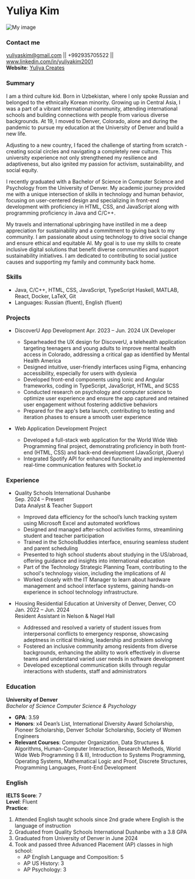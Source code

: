 # Yuliya Kim
![My image](https://iili.io/2zecQzN.png)
### Contact me 
yuliyaskim@gmail.com || +992935705522 || www.linkedin.com/in/yuliyakim2001  
**Website**: [Yuliya Creates](https://yuliyacreates.com/)

### Summary
I am a third culture kid. Born in Uzbekistan, where I only spoke Russian and belonged to the ethnically Korean minority. Growing up in Central Asia, I was a part of a vibrant international community, attending international schools and building connections with people from various diverse backgrounds. At 19, I moved to Denver, Colorado, alone and during the pandemic to pursue my education at the University of Denver and build a new life.

Adjusting to a new country, I faced the challenge of starting from scratch - creating social circles and navigating a completely new culture. This university experience not only strengthened my resilience and adaptiveness, but also ignited my passion for activism, sustainability, and social equity. 

I recently graduated with a Bachelor of Science in Computer Science and Psychology from the University of Denver. My academic journey provided me with a unique intersection of skills in technology and human behavior, focusing on user-centered design and specializing in front-end development with proficiency in HTML, CSS, and JavaScript along with programming proficiency in Java and C/C++.

My travels and international upbringing have instilled in me a deep appreciation for sustainability and a commitment to giving back to my community. I am passionate about using technology to drive social change and ensure ethical and equitable AI. My goal is to use my skills to create inclusive digital solutions that benefit diverse communities and support sustainability initiatives. I am dedicated to contributing to social justice causes and supporting my family and community back home.

### Skills
* Java, C/C++, HTML, CSS, JavaScript, TypeScript Haskell, MATLAB, React, Docker, LaTeX, Git
* Languages: Russian (fluent), English (fluent)


### Projects
* DiscoverU App Development									 Apr. 2023 – Jun. 2024
UX Developer
  * Spearheaded the UX design for DiscoverU, a telehealth application targeting teenagers and young adults to improve mental health access in Colorado, addressing a critical gap as identified by Mental Health America
  * Designed intuitive, user-friendly interfaces using Figma, enhancing accessibility, especially for users with dyslexia
  * Developed front-end components using Ionic and Angular frameworks, coding in TypeScript, JavaScript, HTML, and SCSS
  * Conducted research on psychology and computer science to optimize user experience and ensure the app captured and retained user engagement without fostering addictive behaviors
  * Prepared for the app's beta launch, contributing to testing and iteration phases to ensure a smooth user experience

* Web Application Development Project
  * Developed a full-stack web application for the World Wide Web Programming final project, demonstrating proficiency in both front-end (HTML, CSS) and back-end development (JavaScript, jQuery)
  * Integrated Spotify API for enhanced functionality and implemented real-time communication features with Socket.io

### Experience
* Quality Schools International Dushanbe  
Sep. 2024 – Present  
Data Analyst & Teacher Support  
  * Improved data efficiency for the school’s lunch tracking system using Microsoft Excel and automated workflows
  * Designed and managed after-school activities forms, streamlining student and teacher participation
  * Trained in the SchoolsBuddies interface, ensuring seamless student and parent scheduling
  * Presented to high school students about studying in the US/abroad, offering guidance and insights into international education
  * Part of the Technology Strategic Planning Team, contributing to the school's technology vision, including the implications of AI
  * Worked closely with the IT Manager to learn about hardware management and school interface systems, gaining hands-on experience in school technology infrastructure.

* Housing Residential Education at University of Denver, Denver, CO   
Jan. 2022 – Jun. 2024  
Resident Assistant in Nelson & Nagel Hall 
  * Addressed and resolved a variety of student issues from interpersonal conflicts to emergency response, showcasing adeptness in critical thinking, leadership and problem solving
  * Fostered an inclusive community among residents from diverse backgrounds, enhancing the ability to work effectively in diverse teams and understand varied user needs in software development
  * Developed exceptional communication skills through regular interactions with students, staff and administrators


### Education
**University of Denver**  
_Bachelor of Science Computer Science & Psychology_  
* **GPA**: 3.59
* **Honors**: x4 Dean’s List, International Diversity Award Scholarship, Pioneer Scholarship, Denver Scholar Scholarship, Society of Women Engineers
* **Relevant Courses**: Computer Organization, Data Structures & Algorithms, Human-Computer Interaction, Research Methods, World Wide Web Programming (I & II), Introduction to Systems Programming, Operating Systems, Mathematical Logic and Proof, Discrete Structures, Programming Languages, Front-End Development 

### English  
**IELTS Score**: 7  
**Level**: Fluent  
**Practice**:
1. Attended English taught schools since 2nd grade where English is the language of instruction
2. Graduated from Quality Schools International Dushanbe with a 3.8 GPA
3. Graduated from University of Denver in June 2024
4. Took and passed three Advanced Placement (AP) classes in high school:
   * AP English Language and Composition: 5
   * AP US History: 3
   * AP Psychology: 3
